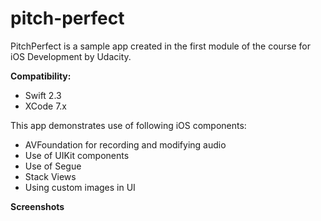 # pitch-perfect
PitchPerfect is a sample app created in the first module of the course for iOS Development by Udacity.

**Compatibility:**

- Swift 2.3
- XCode 7.x

This app demonstrates use of following iOS components:

- AVFoundation for recording and modifying audio
- Use of UIKit components
- Use of Segue
- Stack Views
- Using custom images in UI

**Screenshots**


